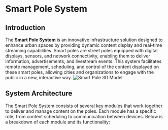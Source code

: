 # Smart Pole System

## Introduction

The **Smart Pole System** is an innovative infrastructure solution designed to enhance urban spaces by providing dynamic content display and real-time streaming capabilities. Smart poles are street poles equipped with digital displays, sensors, and network connectivity, enabling them to deliver information, advertisements, and livestream events. This system facilitates remote management, scheduling, and control of the content displayed on these smart poles, allowing cities and organizations to engage with the public in a new, interactive way.
![Smart Pole 3D Model](https://skfb.ly/p8O9w)
## System Architecture

The Smart Pole System consists of several key modules that work together to deliver and manage content on the poles. Each module has a specific role, from content scheduling to communication between devices. Below is a breakdown of each module and its functionality:

